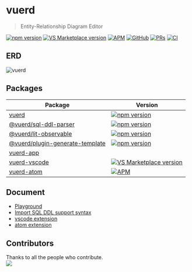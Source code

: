 # vuerd

> Entity-Relationship Diagram Editor

[![npm version](https://img.shields.io/npm/v/vuerd.svg?style=flat-square&color=blue)](https://www.npmjs.com/package/vuerd) [![VS Marketplace version](https://vsmarketplacebadge.apphb.com/version-short/dineug.vuerd-vscode.svg?style=flat-square&color=blue&logo=visual-studio-code)](https://marketplace.visualstudio.com/items?itemName=dineug.vuerd-vscode) [![APM](https://img.shields.io/apm/v/vuerd-atom?color=blue&style=flat-square&logo=atom)](https://atom.io/packages/vuerd-atom) [![GitHub](https://img.shields.io/github/license/vuerd/vuerd?style=flat-square&color=blue)](https://github.com/vuerd/vuerd/blob/master/LICENSE) [![PRs](https://img.shields.io/badge/PRs-welcome-blue?style=flat-square)](https://github.com/vuerd/vuerd/pulls) [![CI](https://img.shields.io/github/workflow/status/vuerd/vuerd/CI?label=CI&logo=github&style=flat-square)](https://github.com/vuerd/vuerd/actions)

## ERD

![vuerd](https://github.com/vuerd/vuerd/blob/master/img/vuerd-erd.gif?raw=true)

## Packages

| Package                                                                                                         | Version                                                                                                                                                                                                                               |
| --------------------------------------------------------------------------------------------------------------- | ------------------------------------------------------------------------------------------------------------------------------------------------------------------------------------------------------------------------------------- |
| [vuerd](https://github.com/vuerd/vuerd/tree/master/packages/vuerd)                                              | [![npm version](https://img.shields.io/npm/v/vuerd.svg?style=flat-square&color=blue)](https://www.npmjs.com/package/vuerd)                                                                                                            |
| [@vuerd/sql-ddl-parser](https://github.com/vuerd/vuerd/tree/master/packages/sql-ddl-parser)                     | [![npm version](https://img.shields.io/npm/v/@vuerd/sql-ddl-parser.svg?style=flat-square&color=blue)](https://www.npmjs.com/package/@vuerd/sql-ddl-parser)                                                                            |
| [@vuerd/lit-observable](https://github.com/vuerd/vuerd/tree/master/packages/lit-observable)                     | [![npm version](https://img.shields.io/npm/v/@vuerd/lit-observable.svg?style=flat-square&color=blue)](https://www.npmjs.com/package/@vuerd/lit-observable)                                                                            |
| [@vuerd/plugin-generate-template](https://github.com/vuerd/vuerd/tree/master/packages/plugin-generate-template) | [![npm version](https://img.shields.io/npm/v/@vuerd/plugin-generate-template.svg?style=flat-square&color=blue)](https://www.npmjs.com/package/@vuerd/plugin-generate-template)                                                        |
| [vuerd-app](https://github.com/vuerd/vuerd/tree/master/packages/vuerd-app)                                      |                                                                                                                                                                                                                                       |
| [vuerd-vscode](https://github.com/vuerd/vuerd/tree/master/packages/vuerd-vscode)                                | [![VS Marketplace version](https://vsmarketplacebadge.apphb.com/version-short/dineug.vuerd-vscode.svg?style=flat-square&color=blue&logo=visual-studio-code)](https://marketplace.visualstudio.com/items?itemName=dineug.vuerd-vscode) |
| [vuerd-atom](https://github.com/vuerd/vuerd-atom)                                                               | [![APM](https://img.shields.io/apm/v/vuerd-atom?color=blue&style=flat-square&logo=atom)](https://atom.io/packages/vuerd-atom)                                                                                                         |

## Document

- [Playground](https://vuerd.github.io)
- [Import SQL DDL support syntax](https://github.com/vuerd/vuerd/blob/master/packages/sql-ddl-parser/src/SQL_DDL_Test_Case.md)
- [vscode extension](https://marketplace.visualstudio.com/items?itemName=dineug.vuerd-vscode)
- [atom extension](https://atom.io/packages/vuerd-atom)

## Contributors

Thanks to all the people who contribute.  
<a href="https://github.com/vuerd/vuerd/graphs/contributors">
<img src="https://contrib.rocks/image?repo=vuerd/vuerd" />
</a>
